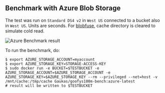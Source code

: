 ## Benchmark with Azure Blob Storage

The test was run on `Standard DS4 v2` in `West US` connected to a bucket also in `West US`. Units are seconds. For [blobfuse](https://github.com/Azure/azure-storage-fuse/), cache directory is cleared to simulate cold read.

![Azure Benchmark result](/bench/azure/bench.png?raw=true "Azure Benchmark")

To run the benchmark, do:
```ShellSession
$ export AZURE_STORAGE_ACCOUNT=myaccount
$ export AZURE_STORAGE_KEY=STORAGE-ACCESS-KEY
$ sudo docker run -e BUCKET=$TESTBUCKET -e AZURE_STORAGE_ACCOUNT=$AZURE_STORAGE_ACCOUNT -e AZURE_STORAGE_KEY=$AZURE_STORAGE_KEY --rm --privileged --net=host -v /mnt/cache:/tmp/cache Gaukas/goofys100m-bench:azure-latest
# result will be written to $TESTBUCKET
```
